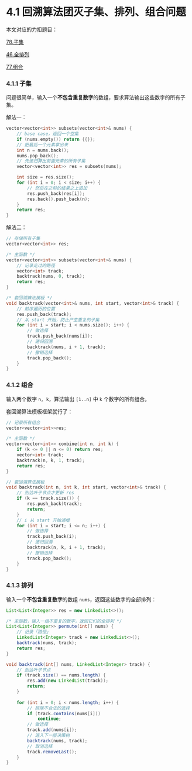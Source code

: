 # 4.1 回溯算法团灭子集、排列、组合问题

本文对应的力扣题目：

[78.子集](https://leetcode-cn.com/problems/subsets)

[46.全排列](https://leetcode-cn.com/problems/permutations)

[77.组合](https://leetcode-cn.com/problems/combinations)

### 4.1.1 子集

问题很简单，输入一个**不包含重复数字**的数组，要求算法输出这些数字的所有子集。

解法一：

```cpp
vector<vector<int>> subsets(vector<int>& nums) {
    // base case，返回一个空集
    if (nums.empty()) return {{}};
    // 把最后一个元素拿出来
    int n = nums.back();
    nums.pop_back();
    // 先递归算出前面元素的所有子集
    vector<vector<int>> res = subsets(nums);

    int size = res.size();
    for (int i = 0; i < size; i++) {
        // 然后在之前的结果之上追加
        res.push_back(res[i]);
        res.back().push_back(n);
    }
    return res;
}
```

解法二：

```cpp
// 存储所有子集
vector<vector<int>> res;

/* 主函数 */
vector<vector<int>> subsets(vector<int>& nums) {
    // 记录走过的路径
    vector<int> track;
    backtrack(nums, 0, track);
    return res;
}

/* 套回溯算法模板 */
void backtrack(vector<int>& nums, int start, vector<int>& track) {
    // 前序遍历的位置
    res.push_back(track);
    // 从 start 开始，防止产生重复的子集
    for (int i = start; i < nums.size(); i++) {
        // 做选择
        track.push_back(nums[i]);
        // 递归回溯
        backtrack(nums, i + 1, track);
        // 撤销选择
        track.pop_back();
    }
}
```

### 4.1.2 组合

输入两个数字 `n, k`，算法输出 `[1..n]` 中 `k` 个数字的所有组合。

套回溯算法模板框架就行了：

```cpp
// 记录所有组合
vector<vector<int>>res;

/* 主函数 */
vector<vector<int>> combine(int n, int k) {
    if (k <= 0 || n <= 0) return res;
    vector<int> track;
    backtrack(n, k, 1, track);
    return res;
}

// 套回溯算法模板
void backtrack(int n, int k, int start, vector<int>& track) {
    // 到达叶子节点才更新 res
    if (k == track.size()) {
        res.push_back(track);
        return;
    }
    // i 从 start 开始递增
    for (int i = start; i <= n; i++) {
        // 做选择
        track.push_back(i);
        // 递归回溯
        backtrack(n, k, i + 1, track);
        // 撤销选择
        track.pop_back();
    }
}
```

### 4.1.3 排列

输入一个**不包含重复数字**的数组 `nums`，返回这些数字的全部排列：

```java
List<List<Integer>> res = new LinkedList<>();

/* 主函数，输入一组不重复的数字，返回它们的全排列 */
List<List<Integer>> permute(int[] nums) {
    // 记录「路径」
    LinkedList<Integer> track = new LinkedList<>();
    backtrack(nums, track);
    return res;
}

void backtrack(int[] nums, LinkedList<Integer> track) {
    // 到达叶子节点
    if (track.size() == nums.length) {
        res.add(new LinkedList(track));
        return;
    }
    
    for (int i = 0; i < nums.length; i++) {
        // 排除不合法的选择
        if (track.contains(nums[i]))
            continue;
        // 做选择
        track.add(nums[i]);
        // 进入下一层决策树
        backtrack(nums, track);
        // 取消选择
        track.removeLast();
    }
}
```



